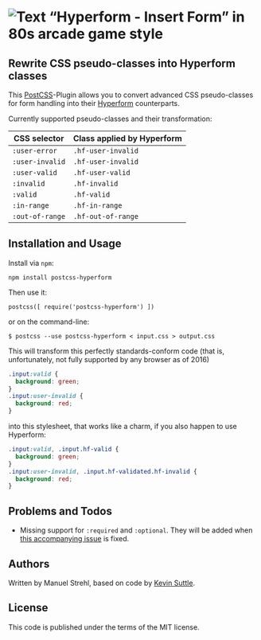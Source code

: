 # ![Text “Hyperform - Insert Form” in 80s arcade game style](https://github.com/hyperform/hyperform/raw/master/stuff/header.png)

## Rewrite CSS pseudo-classes into Hyperform classes

This [PostCSS](https://github.com/postcss/postcss)-Plugin allows you to convert
advanced CSS pseudo-classes for form handling into their
[Hyperform](https://hyperform.js.org) counterparts.

Currently supported pseudo-classes and their transformation:

| CSS selector    | Class applied by Hyperform |
| --------------- | -------------------------- |
| `:user-error`   | `.hf-user-invalid`         |
| `:user-invalid` | `.hf-user-invalid`         |
| `:user-valid`   | `.hf-user-valid`           |
| `:invalid`      | `.hf-invalid`              |
| `:valid`        | `.hf-valid`                |
| `:in-range`     | `.hf-in-range`             |
| `:out-of-range` | `.hf-out-of-range`         |

## Installation and Usage

Install via `npm`:

    npm install postcss-hyperform

Then use it:

    postcss([ require('postcss-hyperform') ])

or on the command-line:

    $ postcss --use postcss-hyperform < input.css > output.css

This will transform this perfectly standards-conform code (that is,
unfortunately, not fully supported by any browser as of 2016)

```css
.input:valid {
  background: green;
}
.input:user-invalid {
  background: red;
}
```

into this stylesheet, that works like a charm, if you also happen to use
Hyperform:

```css
.input:valid, .input.hf-valid {
  background: green;
}
.input:user-invalid, .input.hf-validated.hf-invalid {
  background: red;
}
```

## Problems and Todos

*   Missing support for `:required` and `:optional`. They will be added when
    [this accompanying issue](https://github.com/hyperform/hyperform/issues/23) is fixed.

## Authors

Written by Manuel Strehl, based on code by [Kevin
Suttle](https://github.com/kevinSuttle).

## License

This code is published under the terms of the MIT license.
